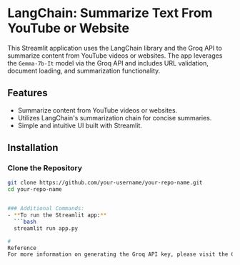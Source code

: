 # LangChain: Summarize Text From YouTube or Website

This Streamlit application uses the LangChain library and the Groq API to summarize content from YouTube videos or websites. The app leverages the `Gemma-7b-It` model via the Groq API and includes URL validation, document loading, and summarization functionality.

## Features
- Summarize content from YouTube videos or websites.
- Utilizes LangChain's summarization chain for concise summaries.
- Simple and intuitive UI built with Streamlit.

## Installation

### Clone the Repository
```bash
git clone https://github.com/your-username/your-repo-name.git
cd your-repo-name


### Additional Commands:
- **To run the Streamlit app:**
  ```bash
  streamlit run app.py

# 
Reference
For more information on generating the Groq API key, please visit the Groq API documentation.

